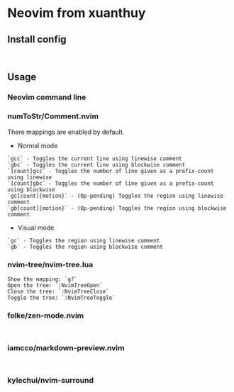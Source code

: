 # Neovim from xuanthuy

## Install config

```


```

## Usage

### Neovim command line

### numToStr/Comment.nvim

There mappings are enabled by default.

- Normal mode

```
`gcc` - Toggles the current line using linewise comment
`gbc` - Toggles the current line using blockwise comment
`[count]gcc` - Toggles the number of line given as a prefix-count using linewise
`[count]gbc` - Toggles the number of line given as a prefix-count using blockwise
`gc[count]{motion}` - (Op-pending) Toggles the region using linewise comment
`gb[count]{motion}` - (Op-pending) Toggles the region using blockwise comment
```

- Visual mode

```
`gc` - Toggles the region using linewise comment
`gb` - Toggles the region using blockwise comment
```

### nvim-tree/nvim-tree.lua

```
Show the mapping: `g?`
Open the tree: `:NvimTreeOpen`
Close the tree: `:NvimTreeClose`
Toggle the tree: `:NvimTreeToggle`
```

### folke/zen-mode.nvim

```


```

### iamcco/markdown-preview.nvim

```


```

### kylechui/nvim-surround

```


```

